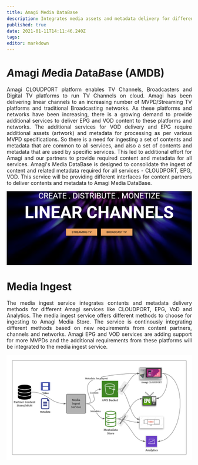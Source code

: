 ```yaml
---
title: Amagi Media DataBase
description: Integrates media assets and metadata delivery for different Amagi services like CLOUDPORT, EPG, VoD and Analytics
published: true
date: 2021-01-11T14:11:46.240Z
tags: 
editor: markdown
---
```


# *A*magi *M*edia *D*ata*B*ase (AMDB)

<p align="justify">
Amagi CLOUDPORT platform enables TV Channels, Broadcasters and Digital TV platforms to run TV Channels on cloud. Amagi has been delivering linear channels to an increasing number of MVPD/Streaming TV platforms and traditional Broadcasting networks. As these platforms and networks have been increasing, there is a growing demand to provide additional services to deliver EPG and VOD content to these platforms and networks. The additional services for VOD delivery and EPG require additional assets (artwork) and metadata for processing as per various MVPD specifications. So there is a need for ingesting a set of contents and metadata that are common to all services, and also a set of contents and metadata that are used by specific services. This led to additional effort for Amagi and our partners to provide required content and metadata for all services. Amagi's Media DataBase is designed to consolidate the ingest of content and related metadata required for all services - CLOUDPORT, EPG, VOD. This service will be providing different interfaces for content partners to deliver contents and metadata to Amagi Media DataBase.
</p>


![Amagi Metadata Services](/amagi-linear-channels.png)


# Media Ingest

<p align="justify">
The media ingest service integrates contents and metadata delivery methods for different Amagi services like CLOUDPORT, EPG, VoD and Analytics. The media ingest service offers different methods to choose for ingesting to Amagi Media Store. The service is continously integrating different methods based on new requirements from content partners, channels and networks. Amagi EPG and VOD services are adding support for more MVPDs and the additional requirements from these platforms will be integrated to the media ingest service.
</p>


![Amagi Metadata Services](/media-ingest.png)